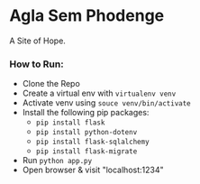 # Agla Sem Phodenge
A Site of Hope.

### How to Run:
* Clone the Repo
* Create a virtual env with `virtualenv venv`
* Activate venv using `souce venv/bin/activate`
* Install the following pip packages:
    * `pip install flask`
    * `pip install python-dotenv`
    * `pip install flask-sqlalchemy`
    * `pip install flask-migrate`
* Run `python app.py`
* Open browser & visit "localhost:1234"